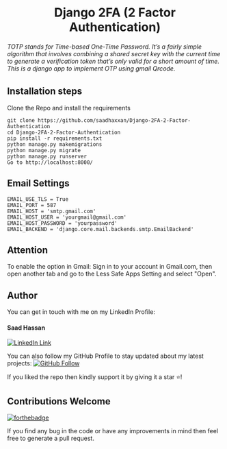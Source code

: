 <div align="center">
<h1>Django 2FA (2 Factor Authentication)</h1>
</div>
<h6>TOTP stands for Time-based One-Time Password. It’s a fairly simple algorithm that involves combining a shared secret key with the current time to generate a verification token that’s only valid for a short amount of time. This is a django app to implement OTP using gmail Qrcode.</h6>

## Installation steps

Clone the Repo and install the requirements

```
git clone https://github.com/saadhaxxan/Django-2FA-2-Factor-Authentication
cd Django-2FA-2-Factor-Authentication
pip install -r requirements.txt
python manage.py makemigrations
python manage.py migrate
python manage.py runserver
Go to http://localhost:8000/
```

## Email Settings

```
EMAIL_USE_TLS = True
EMAIL_PORT = 587
EMAIL_HOST = 'smtp.gmail.com'
EMAIL_HOST_USER = 'yourgmail@gmail.com'
EMAIL_HOST_PASSWORD = 'yourpassword'
EMAIL_BACKEND = 'django.core.mail.backends.smtp.EmailBackend'
```

## Attention

To enable the option in Gmail: Sign in to your account in Gmail.com, then open another tab and go to the Less Safe Apps Setting and select "Open".

## Author

You can get in touch with me on my LinkedIn Profile:

#### Saad Hassan

[![LinkedIn Link](https://img.shields.io/badge/Connect-saadhaxxan-blue.svg?logo=linkedin&longCache=true&style=social&label=Connect)](https://www.linkedin.com/in/saadhaxxan)

You can also follow my GitHub Profile to stay updated about my latest projects: [![GitHub Follow](https://img.shields.io/badge/Connect-saadhaxxan-blue.svg?logo=Github&longCache=true&style=social&label=Follow)](https://github.com/saadhaxxan)

If you liked the repo then kindly support it by giving it a star ⭐!

## Contributions Welcome

[![forthebadge](https://forthebadge.com/images/badges/built-with-love.svg)](#)

If you find any bug in the code or have any improvements in mind then feel free to generate a pull request.
